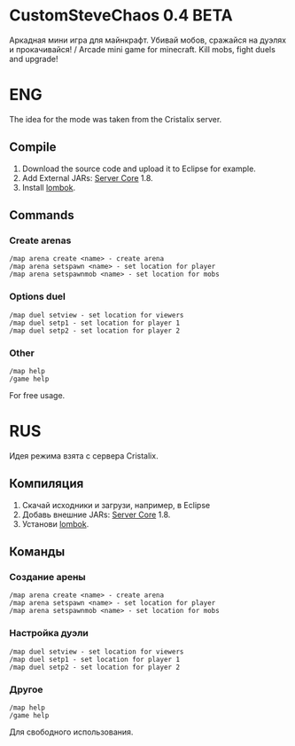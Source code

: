 # CustomSteveChaos 0.4 BETA
Аркадная мини игра для майнкрафт. Убивай мобов, сражайся на дуэлях и прокачивайся! / Arcade mini game for minecraft. Kill mobs, fight duels and upgrade!

# ENG
The idea for the mode was taken from the Cristalix server.
## Compile
1. Download the source code and upload it to Eclipse for example.
2. Add External JARs: [Server Core](https://getbukkit.org/download/craftbukkit) 1.8.
3. Install [lombok](https://projectlombok.org/).

## Commands
### Create arenas
```
/map arena create <name> - create arena
/map arena setspawn <name> - set location for player
/map arena setspawnmob <name> - set location for mobs
```

### Options duel
```
/map duel setview - set location for viewers
/map duel setp1 - set location for player 1
/map duel setp2 - set location for player 2
```

### Other
```
/map help
/game help
```

For free usage.

# RUS
Идея режима взята с сервера Cristalix.
## Компиляция
1. Скачай исходники и загрузи, например, в Eclipse
2. Добавь внешние JARs: [Server Core](https://getbukkit.org/download/craftbukkit) 1.8.
3. Установи [lombok](https://projectlombok.org/).

## Команды
### Создание арены
```
/map arena create <name> - create arena
/map arena setspawn <name> - set location for player
/map arena setspawnmob <name> - set location for mobs
```

### Настройка дуэли
```
/map duel setview - set location for viewers
/map duel setp1 - set location for player 1
/map duel setp2 - set location for player 2
```

### Другое
```
/map help
/game help
```

Для свободного использования.
